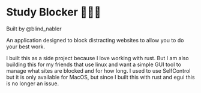 # Study Blocker 🙇‍♂️🚫

Built by @blind_nabler

An application designed to block distracting websites to allow you to do your best work.

I built this as a side project because I love working with rust. But I am also building this for my friends that use linux and want a simple GUI tool to manage what sites are blocked and for how long. I used to use SelfControl but it is only available for MacOS, but since I built this with rust and egui this is no longer an issue.
